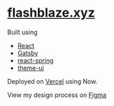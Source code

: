 # [flashblaze.xyz](https://flashblaze.xyz)

Built using 
- [React](https://reactjs.org/) 
- [Gatsby](https://gatsbyjs.org/)
- [react-spring](https://github.com/pmndrs/react-spring)
- [theme-ui](https://theme-ui.com/)

Deployed on [Vercel](https://vercel.com) using Now.

View my design process on [Figma](https://www.figma.com/file/HVOTTsnP2DQ2Kvy5T0fS2J/Website-Redesign?node-id=17%3A4)
